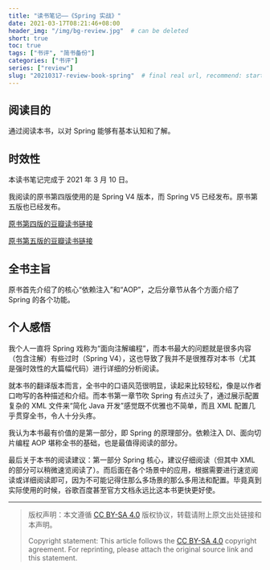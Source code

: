 ```yaml
---
title: "读书笔记——《Spring 实战》"
date: 2021-03-17T08:21:46+08:00
header_img: "/img/bg-review.jpg"  # can be deleted
short: true
toc: true
tags: ["书评", "简书备份"]
categories: ["书评"]
series: ["review"] 
slug: "20210317-review-book-spring"  # final real url, recommend: start by date, follow lower case words with hyphen splitter. E.g., `20230316-text-title`
---
```


## 阅读目的

通过阅读本书，以对 Spring 能够有基本认知和了解。

## 时效性

本读书笔记完成于 2021 年 3 月 10 日。

我阅读的原书第四版使用的是 Spring V4 版本，而 Spring V5 已经发布。原书第五版也已经发布。

[原书第四版的豆瓣读书链接](https://book.douban.com/subject/26767354/)

[原书第五版的豆瓣读书链接](https://book.douban.com/subject/34949443/)

## 全书主旨

原书首先介绍了的核心“依赖注入”和“AOP”，之后分章节从各个方面介绍了 Spring 的各个功能。

## 个人感悟

我个人一直将 Spring 戏称为“面向注解编程”，而本书最大的问题就是很多内容（包含注解）有些过时（Spring V4），这也导致了我并不是很推荐对本书（尤其是强时效性的大篇幅代码）进行详细的分析阅读。

就本书的翻译版本而言，全书中的口语风范很明显，读起来比较轻松，像是以作者口吻写的各种描述和介绍。而本书第一章节吹 Spring 有点过头了，通过展示配置复杂的 XML 文件来“简化 Java 开发”感觉既不优雅也不简单，而且 XML 配置几乎贯穿全书，令人十分头疼。

我认为本书最有价值的是第一部分，即 Spring 的原理部分。依赖注入 DI、面向切片编程 AOP 堪称全书的基础，也是最值得阅读的部分。

最后关于本书的阅读建议：第一部分 Spring 核心，建议仔细阅读（但其中 XML 的部分可以稍微速览阅读了）。而后面在各个场景中的应用，根据需要进行速览阅读或详细阅读即可，因为不可能记得住那么多场景的那么多用法和配置。毕竟真到实际使用的时候，谷歌百度甚至官方文档永远比这本书更快更好使。

---

> 版权声明：本文遵循 [CC BY-SA 4.0](https://creativecommons.org/licenses/by-sa/4.0/deed.zh) 版权协议，转载请附上原文出处链接和本声明。
>
> Copyright statement: This article follows the [CC BY-SA 4.0](https://creativecommons.org/licenses/by-sa/4.0/deed.en) copyright agreement. For reprinting, please attach the original source link and this statement.
